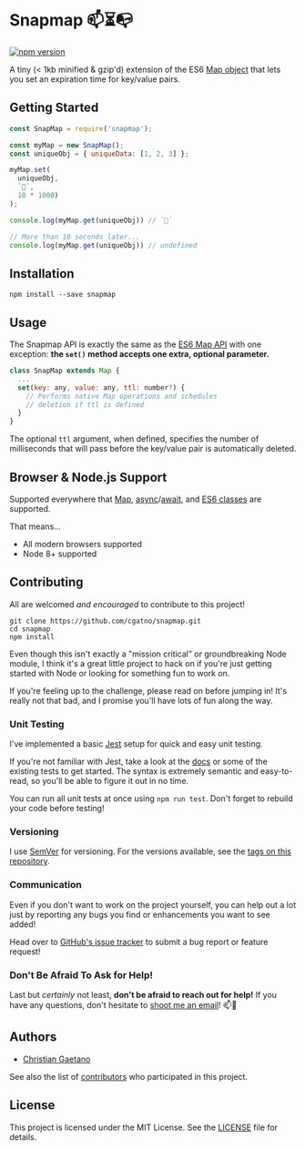 # Snapmap 📫⏳📭

[![npm version](https://badge.fury.io/js/snapmap.svg)](https://badge.fury.io/js/snapmap)

A tiny (< 1kb minified & gzip'd) extension of the ES6 [Map object](https://developer.mozilla.org/en-US/docs/Web/JavaScript/Reference/Global_Objects/Map) that lets you set an expiration time for key/value pairs.

## Getting Started

```javascript
const SnapMap = require('snapmap');

const myMap = new SnapMap();
const uniqueObj = { uniqueData: [1, 2, 3] };

myMap.set(
  uniqueObj,
  `🦄`,
  10 * 1000)
);

console.log(myMap.get(uniqueObj)) // `🦄`

// More than 10 seconds later...
console.log(myMap.get(uniqueObj)) // undefined
```

## Installation

    npm install --save snapmap

## Usage

The Snapmap API is exactly the same as the [ES6 Map API](https://developer.mozilla.org/en-US/docs/Web/JavaScript/Reference/Global_Objects/Map#Map_instances) with one exception: **the `set()` method accepts one extra, optional parameter.**

```javascript
class SnapMap extends Map {
  ...
  set(key: any, value: any, ttl: number?) {
    // Performs native Map operations and schedules
    // deletion if ttl is defined
  }
}
```

The optional `ttl` argument, when defined, specifies the number of milliseconds that will pass before the key/value pair is automatically deleted.

## Browser & Node.js Support

Supported everywhere that [Map](https://developer.mozilla.org/en-US/docs/Web/JavaScript/Reference/Global_Objects/Map), [async](https://developer.mozilla.org/en-US/docs/Web/JavaScript/Reference/Statements/async_function)/[await](https://developer.mozilla.org/en-US/docs/Web/JavaScript/Reference/Operators/await), and [ES6 classes](https://developer.mozilla.org/en-US/docs/Web/JavaScript/Reference/Classes) are supported.

That means...

* All modern browsers supported
* Node 8+ supported

## Contributing

All are welcomed _and encouraged_ to contribute to this project!

    git clone https://github.com/cgatno/snapmap.git
    cd snapmap
    npm install

Even though this isn't exactly a "mission critical" or groundbreaking Node
module, I think it's a great little project to hack on if you're just getting
started with Node or looking for something fun to work on.

If you're feeling up to the challenge, please read on before jumping in! It's
really not that bad, and I promise you'll have lots of fun along the way.

### Unit Testing

I've implemented a basic [Jest](https://facebook.github.io/jest/) setup for
quick and easy unit testing.

If you're not familiar with Jest, take a look at the
[docs](https://facebook.github.io/jest/docs/en/getting-started.html) or some of
the existing tests to get started. The syntax is extremely semantic and
easy-to-read, so you'll be able to figure it out in no time.

You can run all unit tests at once using `npm run test`. Don't forget to rebuild
your code before testing!

### Versioning

I use [SemVer](http://semver.org/) for versioning. For the versions available,
see the [tags on this repository](https://github.com/cgatno/snapmap/tags).

### Communication

Even if you don't want to work on the project yourself, you can help out a lot
just by reporting any bugs you find or enhancements you want to see added!

Head over to [GitHub's issue tracker](https://github.com/cgatno/snapmap/issues) to
submit a bug report or feature request!

### Don't Be Afraid To Ask for Help!

Last but _certainly_ not least, **don't be afraid to reach out for help!** If
you have any questions, don't hesitate to
[shoot me an email](mailto:hello@christiangaetano.com)! 📫🙌

## Authors

* [Christian Gaetano](https://christiangaetano.com)

See also the list of
[contributors](https://github.com/cgatno/measuring-cup/contributors) who
participated in this project.

## License

This project is licensed under the MIT License. See the [LICENSE](license) file
for details.
